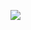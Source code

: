 [![](https://www.herokucdn.com/deploy/button.png)](https://heroku.com/deploy?template=https://github.com/bjinio/ftfgyibg.git)
